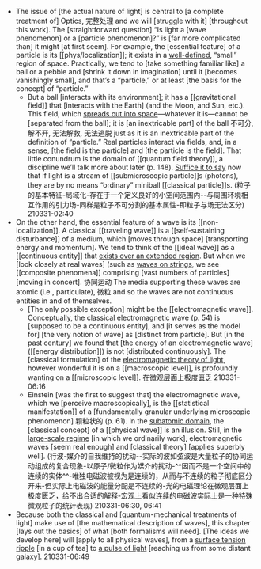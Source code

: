 - The issue of [the actual nature of light] is central to [a complete treatment of] Optics, 完整处理 and we will [struggle with it] [throughout this work]. The [straightforward question] “Is light a [wave phenomenon] or a [particle phenomenon]?” is [far more complicated than] it might [at first seem]. For example, the [essential feature] of a particle is its [[phys/localization]]; it exists in a [well-defined](((b0Gl7Hyax))), “small” region of space. Practically, we tend to [take something familiar like] a ball or a pebble and [shrink it down in imagination] until it [becomes vanishingly small], and that’s a “particle,” or at least [the basis for the concept] of “particle.” 
    - But a ball [interacts with its environment]; it has a [[gravitational field]] that [interacts with the Earth] (and the Moon, and Sun, etc.). This field, which [spreads out into space](((U24HzqPt5)))—whatever it is—cannot be [separated from the ball]; it is [an inextricable part] of the ball 不可分, 解不开, 无法解救, 无法逃脱 just as it is an inextricable part of the definition of “particle.” Real particles interact via fields, and, in a sense, [the field is the particle] and [the particle is the field]. That little conundrum is the domain of [[quantum field theory]], a discipline we’ll talk more about later (p. 148). [Suffice it to say](((I7EgTBZcL))) now that if light is a stream of [[submicroscopic particle]]s (photons), they are by no means “ordinary” miniball [[classical particle]]s.
(粒子的基本特征-局域化-存在于一个定义良好的小空间范围内--与周围环境相互作用的引力场-同样是粒子不可分割的基本属性-即粒子与场无法区分)
210331-02:40
- On the other hand, the essential feature of a wave is its [[non-localization]]. A classical [[traveling wave]] is a [[self-sustaining disturbance]] of a medium, which [moves through space] [transporting energy and momentum]. We tend to think of the [[ideal wave]] as a [[continuous entity]] that [exists over an extended region](((nH20PK-pw))). But when we [look closely at real waves] (such as [waves on strings](((ZY6g2j-39))), we see [[composite phenomena]] comprising [vast numbers of particles] [moving in concert]. 协同运动 The media supporting these waves are atomic (i.e., particulate), 微粒 and so the waves are not continuous entities in and of themselves. 
    - [The only possible exception] might be the [[electromagnetic wave]]. Conceptually, the classical electromagnetic wave (p. 54) is [supposed to be a continuous entity], and [it serves as the model for] [the very notion of wave] as [distinct from particle]. But [in the past century] we found that [the energy of an electromagnetic wave]([[energy distribution]]) is not [distributed continuously]. The [classical formulation] of the [electromagnetic theory of light](((UlPALKSFZ))), however wonderful it is on a [[macroscopic level]], is profoundly wanting on a [[microscopic level]]. 在微观层面上极度匮乏 
210331-06:16
    - Einstein [was the first to suggest that] the electromagnetic wave, which we [perceive macroscopically], is the [[statistical manifestation]] of a [fundamentally granular underlying microscopic phenomenon] 颗粒状的 (p. 61). In the [subatomic domain](((tRyEGHclL))), the [classical concept] of a [[physical wave]] is an illusion. Still, in the [large-scale regime](((8ZqciDoUP))) [in which we ordinarily work], electromagnetic waves [seem real enough] and [classical theory] [applies superbly well].
(行波-媒介的自我维持的扰动--实际的波如弦波是大量粒子的协同运动组成的复合现象-以原子/微粒作为媒介的扰动-^^因而不是一个空间中的连续的实体^^-唯独电磁波被视为是连续的，从而与不连续的粒子彻底区分开来-但实际上电磁波的能量分配是不连续的-光的电磁理论在微观层面上极度匮乏，给不出合适的解释-宏观上看似连续的电磁波实际上是一种特殊微观粒子的统计表现)
210331-06:30, 06:41
- Because both the classical and [quantum-mechanical treatments of light] make use of [the mathematical description of waves], this chapter [lays out the basics] of what [both formalisms will need]. [The ideas we develop here] will [apply to all physical waves], from a [surface tension ripple](((mRdJOxNmw))) [in a cup of tea] to [a pulse of light](((kwLfmu4hB))) [reaching us from some distant galaxy].
210331-06:49
